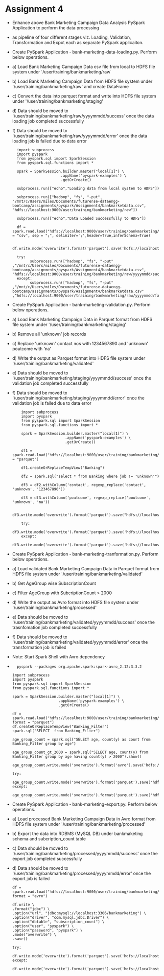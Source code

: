 # Assignment 4

- Enhance above Bank Marketing Campaign Data Analysis PySpark Application to perform the data processing
- as pipeline of four different stages viz. Loading, Validation, Transformation and Expot each as separate PySpark applicaiton.

- Create PySpark Application - bank-marketing-data-loading.py. Perform below operations.

 - 	a) Load Bank Marketing Campaign Data csv file from local to HDFS file system under '/user/training/bankmarketing/raw'
 - 	b) Load Bank Marketing Campaign Data from HDFS file system under '/user/training/bankmarketing/raw' and create DataFrame
 - 	c) Convert the data into parquet format and write into HDFS file system under '/user/training/bankmarketing/staging'
 - 	d) Data should be moved to '/user/training/bankmarketing/raw/yyyymmdd/success' once the data loading job completed successfully
 - 	f) Data should be moved to '/user/training/bankmarketing/raw/yyyymmdd/error' once the data loading job is failed due to data error
  
          import subprocess
          import pyspark
          from pyspark.sql import SparkSession
          from pyspark.sql.functions import *

          spark = SparkSession.builder.master("local[1]") \
                              .appName('pyspark-examples') \
                              .getOrCreate()

          subprocess.run(["echo","Loading data from local system to HDFS"])

          subprocess.run(["hadoop", "fs", "-put",  "/mnt/c/Users/miles/Documents/futurense-dataengg-bootcamp/assignments/pyspark/Assignment4/bankmarketdata.csv", "hdfs://localhost:9000/user/training/bankmarketing/raw"])

          subprocess.run(["echo","Data Loaded Successfully to HDFS"])

          df = spark.read.load("hdfs://localhost:9000/user/training/bankmarketing/raw/bankmarketdata.csv",format = "csv", sep = ";", delimiter=';',header=True,inferSchema=True)

          df.write.mode('overwrite').format('parquet').save('hdfs://localhost:9000/user/training/bankmarketing/staging')

          try:
                subprocess.run(["hadoop", "fs", "-put" ,"/mnt/c/Users/miles/Documents/futurense-dataengg-bootcamp/assignments/pyspark/Assignment4/bankmarketdata.csv", "hdfs://localhost:9000/user/training/bankmarketing/raw/yyyymmdd/success"])
          except:
                subprocess.run(["hadoop", "fs", "-put" ,"/mnt/c/Users/miles/Documents/futurense-dataengg-bootcamp/assignments/pyspark/Assignment4/bankmarketdata.csv" ,"hdfs://localhost:9000/user/training/bankmarketing/raw/yyyymmdd/failure"])


- 	Create PySpark Application - bank-marketing-validation.py. Perform below operations.
- 	a) Load Bank Marketing Campaign Data in Parquet format from HDFS file system under '/user/training/bankmarketing/staging'
- 	b) Remove all 'unknown' job records 
- 	c) Replace 'unknown' contact nos with 1234567890 and 'unknown' poutcome with 'na'
- 	d) Write the output as Parquet format into HDFS file system under '/user/training/bankmarketing/validated'
- 	e) Data should be moved to '/user/training/bankmarketing/staging/yyyymmdd/success' once the validation job completed successfully
- 	f) Data should be moved to '/user/training/bankmarketing/staging/yyyymmdd/error' once the validation job is failed due to data error


            import subprocess
            import pyspark
            from pyspark.sql import SparkSession
            from pyspark.sql.functions import *

            spark = SparkSession.builder.master("local[1]") \
                                .appName('pyspark-examples') \
                                .getOrCreate()

            df1 = spark.read.load("hdfs://localhost:9000/user/training/bankmarketing/staging",format = "parquet")

            df1.createOrReplaceTempView("Banking")

            df2 = spark.sql("select * from Banking where job != 'unknown'")

            df3 = df2.withColumn('contact', regexp_replace('contact', 'unknown', '123467890'))

            df3 = df3.withColumn('poutcome', regexp_replace('poutcome', 'unknown', 'na'))

            df3.write.mode('overwrite').format('parquet').save("hdfs://localhost:9000/user/training/bankmarketing/validated")

            try:
              df3.write.mode('overwrite').format('parquet').save('hdfs://localhost:9000/user/training/bankmarketing/staging/yyyymmdd/success')
            except:
              df3.write.mode('overwrite').format('parquet').save('hdfs://localhost:9000/user/training/bankmarketing/staging/yyyymmdd/failure')
 
- Create PySpark Application - bank-marketing-tranformation.py. Perform below operations.
- 	a) Load validated Bank Marketing Campaign Data in Parquet format from HDFS file system under '/user/training/bankmarketing/validated'
- 	b) Get AgeGroup wise SubscriptionCount
- 	c) Filter AgeGroup with SubcriptionCount > 2000 
-	 d) Write the output as Avro format into HDFS file system under '/user/training/bankmarketing/processed'
- 	e) Data should be moved to '/user/training/bankmarketing/validated/yyyymmdd/success' once the trasnfomation job completed successfully
- 	f) Data should be moved to '/user/training/bankmarketing/validated/yyyymmdd/error' once the transformation job is failed
 
- Note: Start Spark Shell with Avro dependency
-       pyspark --packages org.apache.spark:spark-avro_2.12:3.3.2
 
      import subprocess
      import pyspark
      from pyspark.sql import SparkSession
      from pyspark.sql.functions import *

      spark = SparkSession.builder.master("local[1]") \
                           .appName('pyspark-examples') \
                           .getOrCreate()
 
      df = spark.read.load("hdfs://localhost:9000/user/training/bankmarketing/validated", format = "parquet")
      df.createOrReplaceTempView("Banking_Filter")
      spark.sql("SELECT  from Banking_Filter")
       
      age_group_count = spark.sql("SELECT age, count(y) as count from Banking_Filter group by age")
       
      age_group_count_gt_2000 = spark.sql("SELECT age, count(y) from Banking_Filter group by age having count(y) > 2000").show()
       
      age_group_count.write.mode('overwrite').format('avro').save('hdfs://localhost:9000/user/training/bankmarketing/processed')
       
      try:
       age_group_count.write.mode('overwrite').format('parquet').save('hdfs://localhost:9000/user/training/bankmarketing/processed/yyyymmdd/success')
      except:
       age_group_count.write.mode('overwrite').format('parquet').save('hdfs://localhost:9000/user/training/bankmarketing/processed/yyyymmdd/failure')
 
 
- Create PySpark Application - bank-marketing-export.py. Perform below operations.
- a) Load processed Bank Marketing Campaign Data in Avro format from HDFS file system under '/user/training/bankmarketing/processed'
- b) Export the data into RDBMS (MySQL DB) under bankmaketing schema and subcription_count table
- c) Data should be moved to '/user/training/bankmarketing/processed/yyyymmdd/success' once the export job completed successfully
- d) Data should be moved to '/user/training/bankmarketing/processed/yyyymmdd/error' once the export job is failed

      df = spark.read.load("hdfs://localhost:9000/user/training/bankmarketing/processed", format = "avro")
      
      df.write \
      .format("jdbc") \
      .option("url", "jdbc:mysql://localhost:3306/bankmarketing") \
      .option("driver", "com.mysql.jdbc.Driver") \
      .option("dbtable", "subscription_count") \
      .option("user", "pyspark") \
      .option("password", "pyspark") \
      .mode("overwrite") \
      .save()
      
      try:
       df.write.mode('overwrite').format('parquet').save('hdfs://localhost:9000/user/training/bankmarketing/processed/yyyymmdd/success')
      except:
       df.write.mode('overwrite').format('parquet').save('hdfs://localhost:9000/user/training/bankmarketing/processed/yyyymmdd/failure')
 
